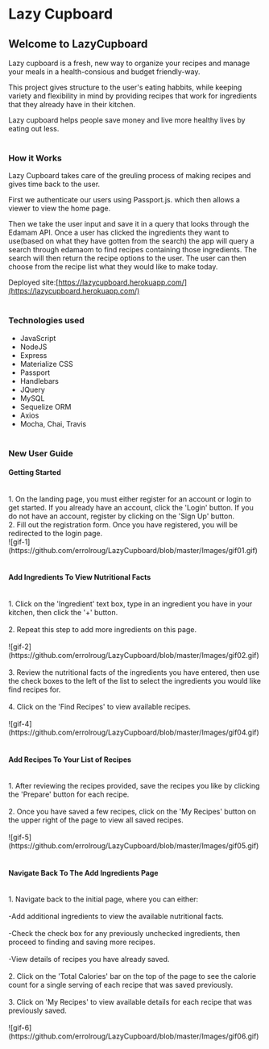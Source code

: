 # Lazy Cupboard

## Welcome to LazyCupboard

Lazy cupboard is a fresh, new way to organize your recipes and manage your meals in a health-consious and budget friendly-way. 

This project gives structure to the user's eating habbits, while keeping variety and flexibility in mind by providing recipes that work for ingredients that they already have in their kitchen.

Lazy cupboard helps people save money and live more healthy lives by eating out less.
<br/><br/>

### How it Works

Lazy Cupboard takes care of the greuling process of making recipes and gives time back to the user.

First we authenticate our users using Passport.js. which then allows a viewer to view the home page.

Then we take the user input and save it in a query that looks through the Edamam API.
Once a user has clicked the ingredients they want to use(based on what they have gotten from the search) the app will query a search through edamaom to find recipes containing those ingredients. The search will then return the recipe options to the user. The user can then choose from the recipe list what they would like to make today.

Deployed site:[https://lazycupboard.herokuapp.com/](https://lazycupboard.herokuapp.com/)
<br/><br/>

### Technologies used
* JavaScript
* NodeJS
* Express
* Materialize CSS
* Passport
* Handlebars
* JQuery
* MySQL
* Sequelize ORM
* Axios
* Mocha, Chai, Travis
<br/><br/>

### New User Guide

#### Getting Started
<br/>
1. On the landing page, you must either register for an account or login to get started. If you already have an account, click the 'Login' button. If you do not have an account, register by clicking on the 'Sign Up' button.
<br/>
2. Fill out the registration form. Once you have registered, you will be redirected to the login page.
<br/>
![gif-1](https://github.com/errolroug/LazyCupboard/blob/master/Images/gif01.gif)
<br/><br/>

#### Add Ingredients To View Nutritional Facts
<br/>
1. Click on the 'Ingredient' text box, type in an ingredient you have in your kitchen, then click the '+' button.
<br/><br/>
2. Repeat this step to add more ingredients on this page.
<br/><br/>
![gif-2](https://github.com/errolroug/LazyCupboard/blob/master/Images/gif02.gif)
<br/><br/>
3. Review the nutritional facts of the ingredients you have entered, then use the check boxes to the left of the list to select the ingredients you would like find recipes for.
<br/><br/>
4. Click on the 'Find Recipes' to view available recipes.
<br/><br/>
![gif-4](https://github.com/errolroug/LazyCupboard/blob/master/Images/gif04.gif)
<br/><br/>

#### Add Recipes To Your List of Recipes
<br/>
1. After reviewing the recipes provided, save the recipes you like by clicking the 'Prepare' button for each recipe.
<br/><br/>
2. Once you have saved a few recipes, click on the 'My Recipes' button on the upper right of the page to view all saved recipes.
<br/><br/>
![gif-5](https://github.com/errolroug/LazyCupboard/blob/master/Images/gif05.gif)
<br/><br/>

#### Navigate Back To The Add Ingredients Page
<br/>
1. Navigate back to the initial page, where you can either:
<br/><br/>
-Add additional ingredients to view the available nutritional facts.
<br/><br/>
-Check the check box for any previously unchecked ingredients, then proceed to finding and saving more recipes.
<br/><br/>
-View details of recipes you have already saved.
<br/><br/>
2. Click on the 'Total Calories' bar on the top of the page to see the calorie count for a single serving of each recipe that was saved previously.
<br/><br/>
3. Click on 'My Recipes' to view available details for each recipe that was previously saved.
<br/><br/>
![gif-6](https://github.com/errolroug/LazyCupboard/blob/master/Images/gif06.gif)
